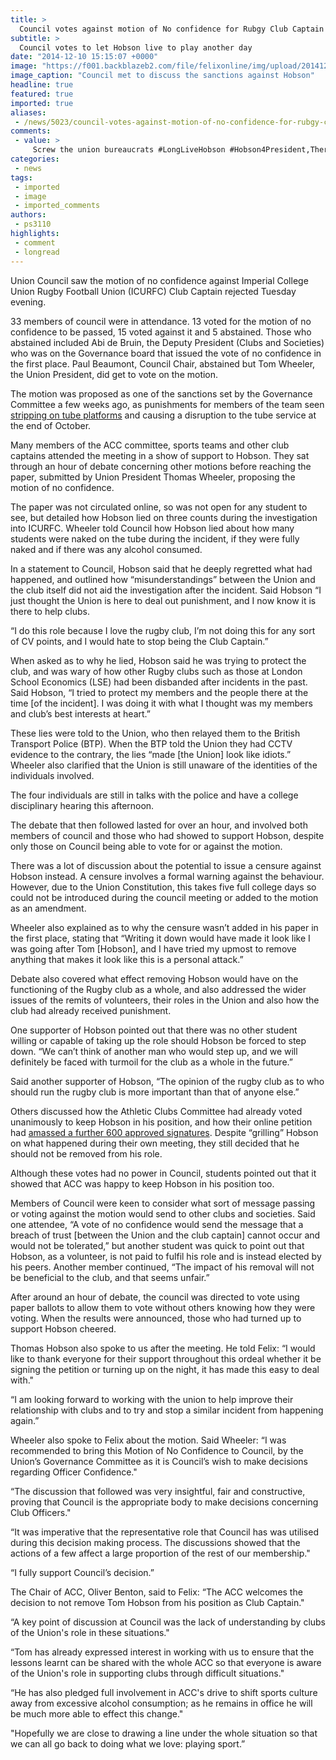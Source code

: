 ```yaml
---
title: >
  Council votes against motion of No confidence for Rubgy Club Captain
subtitle: >
  Council votes to let Hobson live to play another day
date: "2014-12-10 15:15:07 +0000"
image: "https://f001.backblazeb2.com/file/felixonline/img/upload/201412101513-ps3110-edited_council.jpg"
image_caption: "Council met to discuss the sanctions against Hobson"
headline: true
featured: true
imported: true
aliases:
 - /news/5023/council-votes-against-motion-of-no-confidence-for-rubgy-club-captain-
comments:
 - value: >
     Screw the union bureaucrats #LongLiveHobson #Hobson4President,There wouldn't be a rugby club at all without the 'hacks' and 'bureacrats' who keep the whole system ticking over.,Shocking cowardice by Council in not censuring someone who has brought the whole of College into disrepute. I hope College disciplinary procedures are more rigorous, impartial and severe. If a random member of the public had done this the police would have charged them. <br> <br>Hobson's disingenuous ignorance of what the Union actually does should rule him incompetent to be club captain &amp; chair on its own. Where does he think the money comes from?,With all due respect, that isn't fair. We didn't have a motion of censure to vote on. <br>The fact is that the Union isn't the police, we should only remove someone from their position (i.e. punish them) if it would be for the greater good of our membership as a whole. Many of us did not believe that the vote of no-confidence would deliver this outcome. I personally would throw my full support behi
categories:
 - news
tags:
 - imported
 - image
 - imported_comments
authors:
 - ps3110
highlights:
 - comment
 - longread
---
```


Union Council saw the motion of no confidence against Imperial College Union Rugby Football Union (ICURFC) Club Captain rejected Tuesday evening.

33 members of council were in attendance. 13 voted for the motion of no confidence to be passed, 15 voted against it and 5 abstained. Those who abstained included Abi de Bruin, the Deputy President (Clubs and Societies) who was on the Governance board that issued the vote of no confidence in the first place. Paul Beaumont, Council Chair, abstained but Tom Wheeler, the Union President, did get to vote on the motion.

The motion was proposed as one of the sanctions set by the Governance Committee a few weeks ago, as punishments for members of the team seen [stripping on tube platforms](../news/4755/rugby-team-hits-the-headlines-over-stripping-on-tube-platforms/) and causing a disruption to the tube service at the end of October.

Many members of the ACC committee, sports teams and other club captains attended the meeting in a show of support to Hobson. They sat through an hour of debate concerning other motions before reaching the paper, submitted by Union President Thomas Wheeler, proposing the motion of no confidence.

The paper was not circulated online, so was not open for any student to see, but detailed how Hobson lied on three counts during the investigation into ICURFC. Wheeler told Council how Hobson lied about how many students were naked on the tube during the incident, if they were fully naked and if there was any alcohol consumed.

In a statement to Council, Hobson said that he deeply regretted what had happened, and outlined how “misunderstandings” between the Union and the club itself did not aid the investigation after the incident. Said Hobson “I just thought the Union is here to deal out punishment, and I now know it is there to help clubs.

“I do this role because I love the rugby club, I’m not doing this for any sort of CV points, and I would hate to stop being the Club Captain.”

When asked as to why he lied, Hobson said he was trying to protect the club, and was wary of how other Rugby clubs such as those at London School Economics (LSE) had been disbanded after incidents in the past. Said Hobson, “I tried to protect my members and the people there at the time [of the incident]. I was doing it with what I thought was my members and club’s best interests at heart.”

These lies were told to the Union, who then relayed them to the British Transport Police (BTP). When the BTP told the Union they had CCTV evidence to the contrary, the lies “made [the Union] look like idiots.” Wheeler also clarified that the Union is still unaware of the identities of the individuals involved.

The four individuals are still in talks with the police and have a college disciplinary hearing this afternoon.

The debate that then followed lasted for over an hour, and involved both members of council and those who had showed to support Hobson, despite only those on Council being able to vote for or against the motion.

There was a lot of discussion about the potential to issue a censure against Hobson instead. A censure involves a formal warning against the behaviour. However, due to the Union Constitution, this takes five full college days so could not be introduced during the council meeting or added to the motion as an amendment.

Wheeler also explained as to why the censure wasn’t added in his paper in the first place, stating that “Writing it down would have made it look like I was going after Tom [Hobson], and I have tried my upmost to remove anything that makes it look like this is a personal attack.”

Debate also covered what effect removing Hobson would have on the functioning of the Rugby club as a whole, and also addressed the wider issues of the remits of volunteers, their roles in the Union and also how the club had already received punishment.

One supporter of Hobson pointed out that there was no other student willing or capable of taking up the role should Hobson be forced to step down. “We can’t think of another man who would step up, and we will definitely be faced with turmoil for the club as a whole in the future.”

Said another supporter of Hobson, “The opinion of the rugby club as to who should run the rugby club is more important than that of anyone else.”

Others discussed how the Athletic Clubs Committee had already voted unanimously to keep Hobson in his position, and how their online petition had [amassed a further 600 approved signatures](../news/4981/rugby-club-launches-petition-to-support-club-captain-facing-vote-of-no-confidence/). Despite “grilling” Hobson on what happened during their own meeting, they still decided that he should not be removed from his role.

Although these votes had no power in Council, students pointed out that it showed that ACC was happy to keep Hobson in his position too.

Members of Council were keen to consider what sort of message passing or voting against the motion would send to other clubs and societies. Said one attendee, “A vote of no confidence would send the message that a breach of trust [between the Union and the club captain] cannot occur and would not be tolerated,” but another student was quick to point out that Hobson, as a volunteer, is not paid to fulfil his role and is instead elected by his peers. Another member continued, “The impact of his removal will not be beneficial to the club, and that seems unfair.”

After around an hour of debate, the council was directed to vote using paper ballots to allow them to vote without others knowing how they were voting. When the results were announced, those who had turned up to support Hobson cheered.

Thomas Hobson also spoke to us after the meeting. He told Felix: “I would like to thank everyone for their support throughout this ordeal whether it be signing the petition or turning up on the night, it has made this easy to deal with."

“I am looking forward to working with the union to help improve their relationship with clubs and to try and stop a similar incident from happening again.”

Wheeler also spoke to Felix about the motion. Said Wheeler: “I was recommended to bring this Motion of No Confidence to Council, by the Union’s Governance Committee as it is Council’s wish to make decisions regarding Officer Confidence."

“The discussion that followed was very insightful, fair and constructive, proving that Council is the appropriate body to make decisions concerning Club Officers."

“It was imperative that the representative role that Council has was utilised during this decision making process. The discussions showed that the actions of a few affect a large proportion of the rest of our membership."

“I fully support Council’s decision.”

The Chair of ACC, Oliver Benton, said to Felix: “​The ACC welcomes the decision to not remove Tom Hobson from his position as Club Captain."

“A key point of discussion at Council was the lack of understanding by clubs of the Union's role in these situations."

“Tom has already expressed interest in working with us to ensure that the lessons learnt can be shared with the whole ACC so that everyone is aware of the Union's role in supporting clubs through difficult situations."

“He has also pledged full involvement in ACC's drive to shift sports culture away from excessive alcohol consumption; as he remains in office he will be much more able to effect this change."

"Hopefully we are close to drawing a line under the whole situation so that we can all go back to doing what we love: playing sport.”
